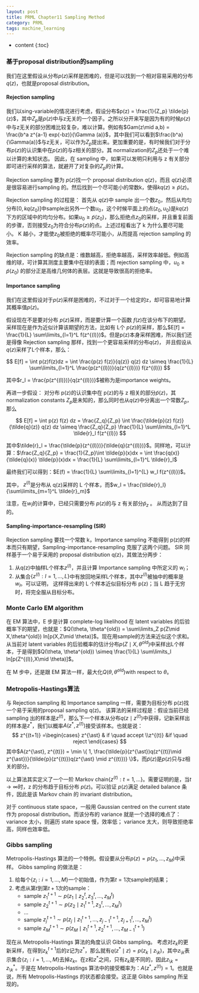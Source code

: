 ```yaml
---
layout: post
title: PRML Chapter11 Sampling Method
category: PRML
tags: machine_learning
---
```


* content
{:toc}






### 基于proposal distribution的sampling

我们在这里假设从分布$p(z)$采样是困难的，但是可以找到一个相对容易采用的分布$q(z)$，也就是proposal distribution。

#### Rejection sampling

我们以sing-variable的情况进行考虑，假设分布$p(z) = \frac{1}{Z_p} \tilde{p}(z)$，其中$Z_p$是$p(z)$中与z无关的一个因子。之所以分开来写是因为有的时候$p(z)$中与z无关的部分困难比较复杂，难以计算。例如有$Gam(z\mid a,b) = \frac{b^a z^{a-1} exp(-bz)}{\Gamma (a)}$，其中我们可以看到$\frac{b^a}{\Gamma(a)}$与z无关，可以作为$Z_p$提出来。更加重要的是，有时候我们对于分布$p(z)$的认识集中在$p(z)$的与z相关的部分。其 normalization的$Z_p$还处于一个难以计算的未知状态。 因此，在 sampling 中，如果可以发明只利用与 z 有关部分即可进行采样的算法，就避开了对复杂的$Z_p$的计算。

Rejection sampling 要为 $p(z)$找一个 proposal distribution $q(z)$，而且 $q(z)$必须是很容易进行sampling 的。然后找到一个尽可能小的常数k，使得$kq(z) \geq \tilde{p}(z)$。

Rejection sampling 的过程是： 首先从 $q(z)$中 sample 出一个数$z_0$，然后从均匀分布$[0, kq(z_0)]$中sample出另外一个数$u_0$，这个时候平面上的点$(z_0, u_0)$是$kq(z)$下方的区域中的均匀分布。如果$u_0 \geq \tilde{p}(z_0)$，那么拒绝点$z_0$的采样，并且重复前面的步骤，否则接受$z_0$为符合分布$p(z)$的点。上述过程看出了 k 为什么要尽可能小。 K 越小，才能使$z_0$被拒绝的概率尽可能小，从而提高 rejection sampling 的效率。

Rejection sampling 的缺点是：维数越高，拒绝率越高，采样效率越低。例如高维的球，可计算其测度主要集中在球的表面；而 rejection sampling 中，$u_0 \geq \tilde{p}(z_0)$ 的部分正是高维几何体的表层。这就是导致很高的拒绝率。

#### Importance sampling

我们在这里假设对于$p(z)$采样是困难的，不过对于一个给定的z，却可容易地计算其概率值$p(z)$。

假设现在不是要对分布 $p(z)$采样，而是要计算一个函数 $f(z)$在该分布下的期望。采样现在是作为近似计算该期望的方法，比如有 L个 $p(z)$的采样，那么$E[f] = \frac{1}{L} \sum\limits_{l=1}^L f(z^{(l)})$。但是p(z)本身采样困难，所以我们还是得像 Rejection sampling 那样，找到一个更容易采样的分布$q(z)$， 并且假设从$q(z)$采样了L个样本，那么：


$$
E[f] = \int p(z)f(z)dz  = \int \frac{p(z) f(z)}{q(z)} q(z) dz  \simeq \frac{1}{L} \sum\limits_{l=1}^L \frac{p(z^{(l)})}{q(z^{(l)})} f(z^{(l)})
$$


其中$r_l = \frac{p(z^{(l)})}{q(z^{(l)})}$被称为是importance weights。

再进一步假设： 对分布 p(z)的认识集中在 p(z)的与 z 相关的部分$\tilde{p}(z)$，其 normalization constants $Z_p$是未知的，那么同时也从$q(z)$中分离出一个常数$Z_p$，那么


$$
E[f] = \int p(z) f(z) dz  = \frac{Z_q}{Z_p} \int \frac{\tilde{p}(z) f(z)} {\tilde{q}(z)} q(z) dz \simeq \frac{Z_q}{Z_p} \frac{1}{L} \sum\limits_{l=1}^L \tilde{r}_l f(z^{(l)})
$$


其中$\tilde{r}_l = \frac{\tilde{p}(z^{(l)})}{\tilde{q}(z^{(l)})}​$。同样地，可以计算：$\frac{Z_q}{Z_p} = \frac{1}{Z_p}\int \tilde{p}(x)dx = \int \frac{q(x)}{\tilde{q}(x)} \tilde{p}(x)dx = \frac{1}{L} \sum\limits_{l=1}^L \tilde{r}_l​$

最终我们可以得到：$E(f) = \frac{1}{L} \sum\limits_{l=1}^{L} w_l f(z^{(l)})$。

其中， $z^{(l)}$是分布从 q(z)采样的 L 个样本，而$w_l = \frac{\tilde{r}_l}{\sum\limits_{m=1}^L \tilde{r}_m}$

注意，在$w_l$的计算中，已经只需要分布 $p(z)$的与 z 有关部分$\tilde{p}_z$ 。 从而达到了目的。

#### Sampling-importance-resampling (SIR)

Rejection sampling 要找一个常数 k，Importance sampling 不能得到 p(z)的样本而只有期望，Sampling-importance-resampling 克服了这两个问题。 SIR 同样基于一个易于采用的 proposal distribution q(z)，其做法分两步：

1. 从q(z)中抽样L个样本$z^{(l)}$，并且计算 Importance sampling 中所定义的 $w_l$；
2. 从集合$\{ z^{(l)} : l = 1,\dots,L \}$中有放回地采样L个样本，其中$z^{(l)}$被抽中的概率是$w_l$。可以证明， 这样得出来的 L 个样本近似目标分布 p(z)；当 L 趋于无穷时，将完全服从目标分布。



### Monte Carlo EM algorithm

在 EM 算法中，E 步是计算 complete-log likelihood 在 latent variables 的后验概率下的期望，也就是：$Q(\theta, \theta^{old}) = \sum\limits_Z p(Z\mid X,\theta^{old}) ln[p(X,Z\mid \theta)]$。现在用sample的方法来近似这个求和。从当前对 latent variables 的后验概率的估计分布$p(Z\mid X, \theta^{old})$中采样出L个样本，于是得到$Q(\theta, \theta^{old}) \simeq \frac{1}{L} \sum\limits_l ln[p(Z^{(l)},X\mid \theta)]$。

在 M 步中，还是跟 EM 算法一样，最大化$Q(\theta, \theta^{old})$with respect to $\theta$。



### Metropolis-Hastings算法

与 Rejection sampling 和 Importance sampling 一样，需要为目标分布 p(z)找一个易于采用的proposal sampling q(z)。 该算法的采样过程是：假设当前已经 sampling 出的样本是$z^{(t)}$，那么下一个样本从分布$q(z\mid z^{(t)})$中获得，记新采样出的样本是$z^{\ast}$，我们以概率$A(z^{\ast}, z^{(t)})$接受该样本。也就是说：
$$
z^{(t+1)} =\begin{cases} z^{\ast} & if \quad accept \\z^{(t)} &if \quad reject \end{cases}
$$
其中$A(z^{\ast}, z^{(t)}) = \min \{ 1, \frac{\tilde{p}(z^{\ast})q(z^{(t)}\mid z^{\ast})}{\tilde{p}(z^{(t)})q(z^{\ast} \mid z^{(t)})} \}$，而$\tilde{p}(z)$是$p(z)$只与z相关的部分。

以上算法其实定义了一个一阶 Markov chain$\{ z^{(t)}: t = 1, \dots \}$。需要证明的是，当$t \rightarrow \infty$时，z 的分布趋于目标分布 $p(z)$。可以验证 $p(z)$满足 detailed balance 条件，因此是该 Markov chain 的 invariant distribution。

对于 continuous state space，一般用 Gaussian centred on the current state 作为 proposal distribution。而该分布的 variance 就是一个选择的难点了： variance 太小，则遍历 state space 慢，效率低； variance 太大，则导致拒绝率高，同样也效率低。



### Gibbs sampling

Metropolis-Hastings 算法的一个特例。假设要从分布$p(z) = p(z_1,\dots,z_M)$中采样。 Gibbs sampling 的做法是：

1. 给每个$\{ z_i:i = 1,\dots,M \}$一个初始值，作为第$t=1$次sample的结果；
2. 考虑从第$t$到第$t+1$次的sample：
   * sample $z_1^{t+1} \sim p(z_1\mid z_2^{t}, z_3^{t}, \dots,z_M^{t})$
   * sample $z_2^{t+1} \sim p(z_2\mid z_1^{t+1}, z_3^{t}, \dots,z_M^{t})$
   * $\dots$
   * sample $z_j^{t+1} \sim p(z_j\mid z_1^{t+1},\dots, z_{j-1}^{t+1},z_{j+1}^{t},\dots,z_M^{t})$
   * sample $z_M^{t+1} \sim p(z_M\mid z_1^{t+1}, z_2^{t+1}, \dots,z_{M-1}^{t+1})$



现在从 Metropolis-Hastings 算法的角度认识 Gibbs sampling。 考虑对$z_k$的更新采样，在得到$z_k^{t+1}$后的z记为$z^{\ast}$，那么就有$q(z^{\ast} \mid z) = p(z_k\mid z_{\setminus k})$，其中$z_{\setminus k}$表示集合$\{ z_i:i = 1,\dots,M \}$去掉$z_k$。在z和$z^{\ast}$之间，只有$z_k$是不同的，因此$z_{\setminus k} = z_{\setminus k}^{\ast}$。于是在 Metropolis-Hastings 算法中的接受概率为：$A(z^{\ast}, z^{(t)}) = 1$。也就是说，所有 Metropolis-Hastings 的状态都会接受。这正是 Gibbs sampling 所呈现的。



